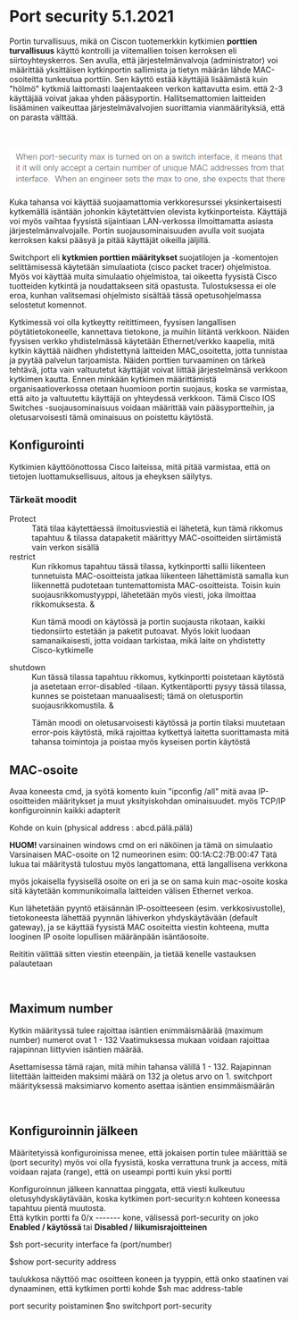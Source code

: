 <h1>Port security 5.1.2021</h1>

Portin turvallisuus, mikä on Ciscon tuotemerkkin kytkimien <b>porttien turvallisuus</b> käyttö kontrolli ja viitemallien toisen kerroksen eli siirtoyhteyskerros.
Sen avulla, että järjestelmänvalvoja (administrator) voi määrittää yksittäisen kytkinportin sallimista ja tietyn määrän lähde MAC-osoiteitta tunkeutua porttiin.
Sen käyttö estää käyttäjiä lisäämästä kuin "hölmö" kytkmiä laittomasti laajentaakeen verkon kattavutta esim. että 2-3 käyttäjää voivat jakaa yhden pääsyportin.
Hallitsemattomien laitteiden lisääminen vaikeuttaa järjestelmävalvojien suorittamia vianmäärityksiä, että on parasta välttää.

<br>

![Alt text](images/Cisco-portSecurity.PNG?raw=true "None")

Kuka tahansa voi käyttää suojaamattomia verkkoresurssei yksinkertaisesti kytkemällä isäntään johonkin käytetättvien olevista kytkinporteista. Käyttäjä voi myös vaihtaa fyysistä sijaintiaan LAN-verkossa ilmoittamatta asiasta järjestelmänvalvojalle. Portin suojausominaisuuden avulla voit suojata kerroksen kaksi pääsyä ja pitää käyttäjät oikeilla jäljillä.

Switchport eli <b> kytkmien porttien määritykset </b> suojatilojen ja -komentojen selittämisessä käytetään simulaatiota (cisco packet tracer) ohjelmistoa. Myös voi käyttää muita simulaatio ohjelmistoa, tai oikeetta fyysistä Cisco tuotteiden kytkintä ja noudattakseen sitä opastusta. Tulostuksessa ei ole eroa, kunhan valitsemasi ohjelmisto sisältää tässä opetusohjelmassa selostetut komennot.

Kytkimessä voi olla kytkeytty reitittimeen, fyysisen langallisen pöytätietokoneelle, kannettava tietokone, ja muihin liitäntä verkkoon. Näiden fyysisen verkko yhdistelmässä käytetään Ethernet/verkko kaapelia, mitä kytkin käyttää näidhen yhdistettynä laitteiden MAC_osoitetta, jotta tunnistaa ja pyytää palvelun tarjoamista. Näiden porttien turvaaminen on tärkeä tehtävä, jotta vain valtuutetut käyttäjät voivat liittää järjestelmänsä verkkoon kytkimen kautta. Ennen minkään kytkimen määrittämistä organisaatioverkossa otetaan huomioon portin suojaus, koska se varmistaa, että aito ja valtuutettu käyttäjä on yhteydessä verkkoon. Tämä Cisco IOS Switches -suojausominaisuus voidaan määrittää vain pääsyportteihin, ja oletusarvoisesti tämä ominaisuus on poistettu käytöstä. 

<h2>Konfigurointi </h2>

Kytkimien käyttöönottossa Cisco laiteissa, mitä pitää varmistaa, että on tietojen luottamuksellisuus, aitous ja eheyksen säilytys.

<h3>Tärkeät moodit</h3>

<dl>
  <dt>Protect</dt>
    <dd>Tätä tilaa käytettäessä ilmoitusviestiä ei lähetetä, kun tämä rikkomus tapahtuu & tilassa datapaketit määrittyy MAC-osoitteiden siirtämistä vain verkon sisällä</dd>
    
  <dt>restrict</dt>
    <dd>Kun rikkomus tapahtuu tässä tilassa, kytkinportti sallii liikenteen tunnetuista MAC-osoitteista 
jatkaa liikenteen lähettämistä samalla kun liikennettä pudotetaan tuntemattomista MAC-osoitteista. 
Toisin kuin suojausrikkomustyyppi, lähetetään myös viesti, joka ilmoittaa rikkomuksesta. &
      
 Kun tämä moodi on käytössä ja portin suojausta rikotaan, kaikki tiedonsiirto estetään ja paketit putoavat. 
Myös lokit luodaan samanaikaisesti, jotta voidaan tarkistaa, mikä laite on yhdistetty Cisco-kytkimelle</dd>
    
  <dt>shutdown</dt>
    <dd>Kun tässä tilassa tapahtuu rikkomus, kytkinportti poistetaan käytöstä ja asetetaan error-disabled -tilaan. 
Kytkentäportti pysyy tässä tilassa, kunnes se poistetaan manuaalisesti; tämä on oletusportin suojausrikkomustila. & 
      
Tämän moodi on oletusarvoisesti käytössä ja portin tilaksi muutetaan error-pois käytöstä, 
mikä rajoittaa kytkettyä laitetta suorittamasta mitä tahansa toimintoja ja poistaa myös kyseisen portin käytöstä</dd>
</dl>

<h2>MAC-osoite</h2>

Avaa koneesta cmd, ja syötä komento kuin "ipconfig /all"
mitä avaa IP-osoitteiden määritykset ja muut yksityiskohdan ominaisuudet.
myös TCP/IP konfiguroinnin kaikki adapterit

Kohde on kuin (physical address : abcd.pälä.pälä)

<b> HUOM! </b> varsinainen windows cmd on eri näköinen ja tämä on simulaatio
Varsinaisen MAC-osoite on 12 numeorinen esim: 00:1A:C2:7B:00:47
Tätä lukua tai määritystä tulostuu myös langattomana, että langallisena verkkona

myös jokaisella fyysisellä osoite on eri ja se on sama kuin mac-osoite koska sitä käytetään kommunikoimalla laitteiden välisen Ethernet verkoa.

Kun lähetetään pyyntö etäisännän IP-osoitteeseen (esim. verkkosivustolle), tietokoneesta lähettää pyynnän lähiverkon yhdyskäytävään (default gateway),
ja se käyttää fyysistä MAC osoiteitta viestin kohteena, mutta looginen IP osoite lopullisen määränpään isäntäosoite. 

Reititin välittää sitten viestin eteenpäin, ja tietää kenelle vastauksen palautetaan
 
<br>

<h2>Maximum number </h2>

Kytkin määrityssä tulee rajoittaa isäntien enimmäismäärää (maximum number)
numerot ovat 1 - 132
Vaatimuksessa mukaan voidaan rajoittaa rajapinnan liittyvien isäntien määrää.

Asettamisessa tämä rajan, mitä mihin tahansa välillä 1 - 132.
Rajapinnan liitettään laitteiden maksimi määrä on 132 ja oletus arvo on 1.
switchport määrityksessä maksimiarvo komento asettaa isäntien ensimmäismäärän

<br>

<h2>Konfiguroinnin jälkeen</h2>

Määritetyissä konfiguroinissa menee, että jokaisen portin tulee määrittää se (port security)
myös voi olla fyysistä, koska verrattuna trunk ja access,
mitä voidaan rajata (range), että on useampi portti kuin yksi portti

Konfiguroinnun jälkeen kannattaa pinggata, että viesti kulkeutuu oletusyhdyskäytävään, koska kytkimen port-security:n kohteen koneessa tapahtuu pientä muutosta.
<br>
Että kytkin portti fa 0/x ------- kone, välisessä port-security on joko <b> Enabled / käytössä </b> tai <b> Disabled / liikumisrajoitteinen </b>

$sh port-security interface fa (port/number)

$show port-security address

taulukkosa näyttöö mac osoitteen koneen ja tyyppin, että onko staatinen vai dynaaminen, että kytkimen portti kohde
$sh mac address-table

port security poistaminen
$no switchport port-security
